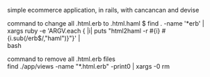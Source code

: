 simple ecommerce application, in rails, with cancancan and devise

command to change all .html.erb to .html.haml
$ find . -name '*erb' | \
      xargs ruby -e 'ARGV.each { |i| puts "html2haml -r #{i} #{i.sub(/erb$/,"haml")}"}' | \
      bash

command to remove all .html.erb files      
find ./app/views -name "*.html.erb" -print0 | xargs -0 rm